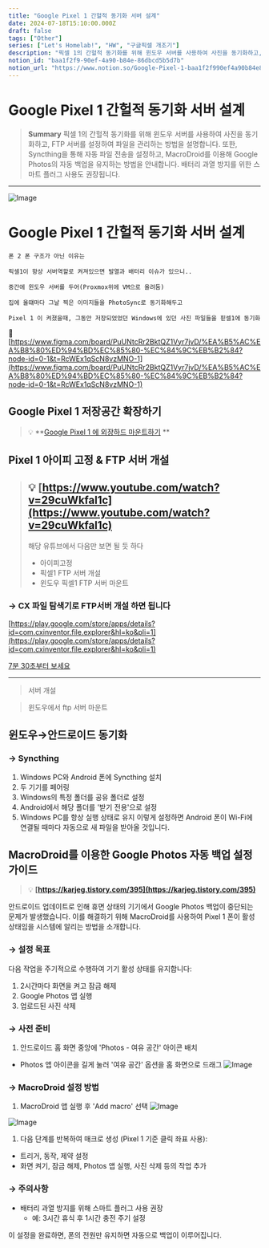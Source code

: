 ```yaml
---
title: "Google Pixel 1 간헐적 동기화 서버 설계"
date: 2024-07-18T15:10:00.000Z
draft: false
tags: ["Other"]
series: ["Let's Homelab!", "HW", "구글픽셀 개조기"]
description: "픽셀 1의 간헐적 동기화를 위해 윈도우 서버를 사용하여 사진을 동기화하고, FTP 서버를 설정하여 파일을 관리하는 방법을 설명합니다. 또한, Syncthing을 통해 자동 파일 전송을 설정하고, MacroDroid를 이용해 Google Photos의 자동 백업을 유지하는 방법을 안내합니다. 배터리 과열 방지를 위한 스마트 플러그 사용도 권장됩니다."
notion_id: "baa1f2f9-90ef-4a90-b84e-86dbcd5b5d7b"
notion_url: "https://www.notion.so/Google-Pixel-1-baa1f2f990ef4a90b84e86dbcd5b5d7b"
---
```


# Google Pixel 1 간헐적 동기화 서버 설계

> **Summary**
> 픽셀 1의 간헐적 동기화를 위해 윈도우 서버를 사용하여 사진을 동기화하고, FTP 서버를 설정하여 파일을 관리하는 방법을 설명합니다. 또한, Syncthing을 통해 자동 파일 전송을 설정하고, MacroDroid를 이용해 Google Photos의 자동 백업을 유지하는 방법을 안내합니다. 배터리 과열 방지를 위한 스마트 플러그 사용도 권장됩니다.

---

![Image](image_a106b0f20e88.webp)

# Google Pixel 1 간헐적 동기화 서버 설계

```plain text
폰 2 폰 구조가 아닌 이유는

픽셀1이 항상 서버역할로 켜져있으면 발열과 배터리 이슈가 있으니..

중간에 윈도우 서버를 두어(Proxmox위에 VM으로 올려둠) 

집에 올떄마다 그날 찍은 이미지들을 PhotoSync로 동기화해두고

Pixel 1 이 켜졌을때, 그동안 저장되었었던 Windows에 있던 사진 파일들을 핃셀1에 동기화
```

🔗 [https://www.figma.com/board/PuUNtcRr2BktQZ1Vyr7jvD/%EA%B5%AC%EA%B8%80%ED%94%BD%EC%85%80-%EC%84%9C%EB%B2%84?node-id=0-1&t=RcWEx1qScN8vzMNO-1](https://www.figma.com/board/PuUNtcRr2BktQZ1Vyr7jvD/%EA%B5%AC%EA%B8%80%ED%94%BD%EC%85%80-%EC%84%9C%EB%B2%84?node-id=0-1&t=RcWEx1qScN8vzMNO-1)

## Google Pixel 1 저장공간 확장하기

> 💡 **[Google Pixel 1 에 외장하드 마운트하기](https://www.notion.so/1a28f3aeda114b0380435ba02c83e9e1) **

## Pixel 1 아이피 고정 & FTP 서버 개설

> 💡 **[https://www.youtube.com/watch?v=29cuWkfal1c](https://www.youtube.com/watch?v=29cuWkfal1c)**
> ---
>
> 해당 유튜브에서 다음만 보면 될 듯 하다
>
> - 아이피고정
> - 픽셀1 FTP 서버 개설
> - 윈도우 픽셀1 FTP 서버 마운트
>

### → CX 파일 탐색기로 FTP서버 개설 하면 됩니다

[https://play.google.com/store/apps/details?id=com.cxinventor.file.explorer&hl=ko&pli=1](https://play.google.com/store/apps/details?id=com.cxinventor.file.explorer&hl=ko&pli=1)

[7분 30초부터 보세요](https://youtu.be/29cuWkfal1c?si=wYnLUe9kyCeKjXYH&t=456)

---

> 서버 개설

> 윈도우에서 ftp 서버 마운트

## 윈도우→안드로이드 동기화

### → Syncthing

1. Windows PC와 Android 폰에 Syncthing 설치
1. 두 기기를 페어링
1. Windows의 특정 폴더를 공유 폴더로 설정
1. Android에서 해당 폴더를 '받기 전용'으로 설정
1. Windows PC를 항상 실행 상태로 유지
이렇게 설정하면 Android 폰이 Wi-Fi에 연결될 때마다 자동으로 새 파일을 받아올 것입니다.

## MacroDroid를 이용한 Google Photos 자동 백업 설정 가이드

> 💡 **[https://karjeg.tistory.com/395](https://karjeg.tistory.com/395)**

안드로이드 업데이트로 인해 휴면 상태의 기기에서 Google Photos 백업이 중단되는 문제가 발생했습니다. 이를 해결하기 위해 MacroDroid를 사용하여 Pixel 1 폰이 활성 상태임을 시스템에 알리는 방법을 소개합니다.

### → 설정 목표

다음 작업을 주기적으로 수행하여 기기 활성 상태를 유지합니다:

1. 2시간마다 화면을 켜고 잠금 해제
1. Google Photos 앱 실행
1. 업로드된 사진 삭제
### → 사전 준비

1. 안드로이드 홈 화면 중앙에 'Photos - 여유 공간' 아이콘 배치
  - Photos 앱 아이콘을 길게 눌러 '여유 공간' 옵션을 홈 화면으로 드래그
![Image](image_e991dc116b30.png)

### → MacroDroid 설정 방법

1. MacroDroid 앱 실행 후 'Add macro' 선택
![Image](image_cd6d8a506b05.png)

![Image](image_4a00eb74ca06.png)

1. 다음 단계를 반복하여 매크로 생성 (Pixel 1 기준 클릭 좌표 사용):
  - 트리거, 동작, 제약 설정
  - 화면 켜기, 잠금 해제, Photos 앱 실행, 사진 삭제 등의 작업 추가
### → 주의사항

- 배터리 과열 방지를 위해 스마트 플러그 사용 권장
  - 예: 3시간 휴식 후 1시간 충전 주기 설정

이 설정을 완료하면, 폰의 전원만 유지하면 자동으로 백업이 이루어집니다.

